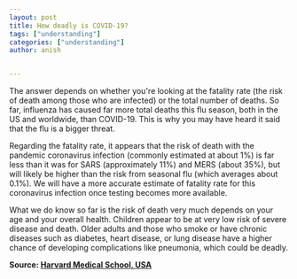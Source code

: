 ```yaml
---
layout: post
title: How deadly is COVID-19?
tags: ["understanding"]
categories: ["understanding"]
author: anish


---
```


The answer depends on whether you're looking at the fatality rate (the risk of death among those who are infected) or the total number of deaths. So far, influenza has caused far more total deaths this flu season, both in the US and worldwide, than COVID-19. This is why you may have heard it said that the flu is a bigger threat.

Regarding the fatality rate, it appears that the risk of death with the pandemic coronavirus infection (commonly estimated at about 1%) is far less than it was for SARS (approximately 11%) and MERS (about 35%), but will likely be higher than the risk from seasonal flu (which averages about 0.1%). We will have a more accurate estimate of fatality rate for this coronavirus infection once testing becomes more available.

What we do know so far is the risk of death very much depends on your age and your overall health. Children appear to be at very low risk of severe disease and death. Older adults and those who smoke or have chronic diseases such as diabetes, heart disease, or lung disease have a higher chance of developing complications like pneumonia, which could be deadly.

**Source: [Harvard Medical School, USA](https://www.health.harvard.edu/diseases-and-conditions/covid-19-basics)**